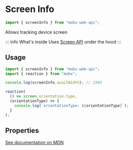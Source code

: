 # Screen Info  

```ts
import { screenInfo } from "mobx-web-api";
``` 

Allows tracking device screen  

::: info What's inside
Uses [Screen API](https://developer.mozilla.org/en-US/docs/Web/API/Screen) under the hood 
:::


## Usage  

```ts
import { screenInfo } from "mobx-web-api";
import { reaction } from "mobx";

console.log(screenInfo.availWidth); // 2560

reaction(
  () => screen.orientation.type,
  (orientationType) => {
    console.log(`orientationType: ${orientationType}`);
  }
);
```


## Properties   

[See documentation on MDN](https://developer.mozilla.org/en-US/docs/Web/API/Screen)   